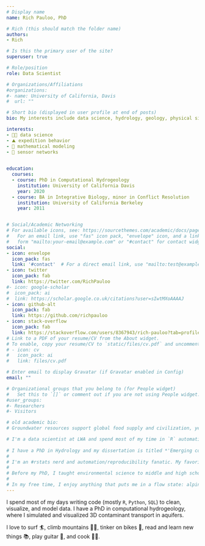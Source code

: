 ```yaml
---
# Display name
name: Rich Pauloo, PhD

# Rich (this should match the folder name)
authors:
- Rich

# Is this the primary user of the site?
superuser: true

# Role/position
role: Data Scientist

# Organizations/Affiliations
#organizations:
#- name: University of California, Davis
#  url: ""

# Short bio (displayed in user profile at end of posts)
bio: My interests include data science, hydrology, geology, physical simulation, building simple solutions to complex problems, and expedition behavior.

interests:
- 👨‍💻 data science
- ⛰️ expedition behavior
- 🧮 mathematical modeling 
- 📡 sensor networks 
 

education:
  courses:
  - course: PhD in Computational Hydrogeology 
    institution: University of California Davis
    year: 2020
  - course: BA in Integrative Biology, minor in Conflict Resolution
    institution: University of California Berkeley
    year: 2011


# Social/Academic Networking
# For available icons, see: https://sourcethemes.com/academic/docs/page-builder/#icons
#   For an email link, use "fas" icon pack, "envelope" icon, and a link in the
#   form "mailto:your-email@example.com" or "#contact" for contact widget.
social:
- icon: envelope
  icon_pack: fas
  link: '#contact'  # For a direct email link, use "mailto:test@example.org".
- icon: twitter
  icon_pack: fab
  link: https://twitter.com/RichPauloo
#- icon: google-scholar
#  icon_pack: ai
#  link: https://scholar.google.co.uk/citations?user=sIwtMXoAAAAJ
- icon: github-alt
  icon_pack: fab
  link: https://github.com/richpauloo
- icon: stack-overflow
  icon_pack: fab
  link: https://stackoverflow.com/users/8367943/rich-pauloo?tab=profile
# Link to a PDF of your resume/CV from the About widget.
# To enable, copy your resume/CV to `static/files/cv.pdf` and uncomment the lines below.
# - icon: cv
#   icon_pack: ai
#   link: files/cv.pdf

# Enter email to display Gravatar (if Gravatar enabled in Config)
email: ""

# Organizational groups that you belong to (for People widget)
#   Set this to `[]` or comment out if you are not using People widget.
#user_groups:
#- Researchers
#- Visitors

# old academic bio:
# Groundwater resources support global food supply and civilization, yet are in decline worldwide. I use my background in hydrogeology and data science to develop scalable and scientific methods to monitor, model, and manage regional-scale aquifers. I've built open source frameworks for real-time groundwater monitoring, models that predict if a well may run dry during drought or unsustainable management, and 3D physical simulations of groundwater flow and contaminant transport.

# I'm a data scientist at LWA and spend most of my time in `R` automating ETL pipelines for sensor networks 📡, building Shiny Apps and dashboards 🖥, designing approaches with spatial statistics and hydrologic models, and generally wrangling lots and lots of data. 
 
# I have a PhD in Hydrology and my dissertation is titled *'Emerging consequences of regional-scale aquifer depletion: data-driven and numerical models of well failure, basin salinization, and contaminant transport'* [(my exit seminar can be viewed here)](https://www.richpauloo.com/talk/2020-exit-seminar/). Early in my PhD, I found that I really enjoyed data science and programming, and I used these years to sharpen those skills. My published research includes [NLP and network analysis](https://www.richpauloo.com/publication/cig/), [spatial statistics](https://www.richpauloo.com/publication/well-failure/), and [physical modeling of 3D, subsurface contaminant transport](https://www.richpauloo.com/publication/vhgr/).
# 
# I'm an #rstats nerd and automation/reproducibility fanatic. My favorite tools include tidyverse (`dplyr`, `ggplot2`, `purrr`), `shiny`, `flexdashboard`, `DT`, `RMarkdown` (for dashbaords/reporting), `sf`, `sp`, `raster`, `leaflet` (for spatial data), and `DBI` for databases. A few projects I'm proud of include an [`R` package to query water quality data 📦](https://caopenwater.github.io/sdwisard/), [R data science curriculum 📚](https://r4wrds.com/), a dashboard that makes [millions of water quality observations understandable 📈](http://calwaterquality.com/), and a model that [predicts the risk of wells going dry 💧](https://www.gspdrywells.com/) funded by Microsoft's AI for Earth Grant.  
# 
# Before my PhD, I taught environmental science to middle and high school students in Yosemite and the Marin Headlands for the educational nonprofit [NatureBridge](https://naturebridge.org/). I spent summers leading expeditions in the wilderness, and in Thailand for [National Geographic Student Expeditions](https://www.nationalgeographic.com/student-expeditions/).
# 
# In my free time, I enjoy anything that puts me in a flow state: alpine climbing 🧗🏼, running 🏃‍♂️, surfing 🏄‍♂️, tinkering on bikes 🚴‍♂️, reading 📚, playing guitar 🎸, and cooking 🧑‍🍳.
---
```


I spend most of my days writing code (mostly `R`, `Python`, `SQL`) to clean, visualize, and model data. I have a PhD in computational hydrogeology, where I simulated and visualized 3D contaminant transport in aquifers. 

I love to surf 🏄‍, climb mountains  🧗🏼, tinker on bikes 🚴‍, read and learn new things 📚, play guitar 🎸, and cook 🧑‍🍳. 
